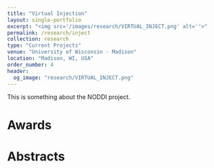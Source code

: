 ```yaml
---
title: "Virtual Injection"
layout: single-portfolio
excerpt: "<img src='/images/research/VIRTUAL_INJECT.png' alt=''>"
permalink: /research/inject
collection: research
type: "Current Projects"
venue: "University of Wisconsin - Madison"
location: "Madison, WI, USA"
order_number: 4
header: 
  og_image: "research/VIRTUAL_INJECT.png"
---
```


This is something about the NODDI project.

Awards
======

Abstracts
======
